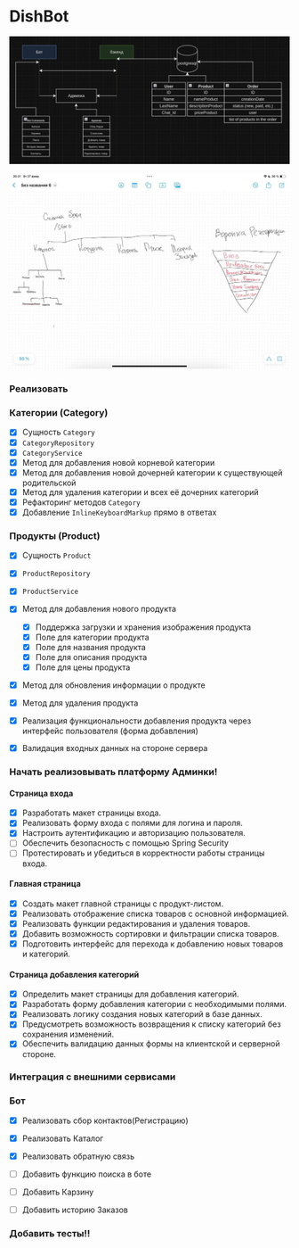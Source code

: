 # DishBot


![img.png](img.png)

![photo_2024-02-27_18-22-03.jpg](photo_2024-02-27_18-22-03.jpg)

### Реализовать
### Категории (Category)
- [x] Сущность `Category`
- [x] `CategoryRepository`
- [x] `CategoryService`
- [x] Метод для добавления новой корневой категории
- [x] Метод для добавления новой дочерней категории к существующей родительской
- [x] Метод для удаления категории и всех её дочерних категорий
- [x] Рефакторинг методов `Category`
- [x] Добавление `InlineKeyboardMarkup` прямо в ответах

### Продукты (Product)
- [x] Сущность `Product`
- [x] `ProductRepository`
- [x] `ProductService`
- [x] Метод для добавления нового продукта
  - [x] Поддержка загрузки и хранения изображения продукта
  - [x] Поле для категории продукта
  - [x] Поле для названия продукта
  - [x] Поле для описания продукта
  - [x] Поле для цены продукта
- [x] Метод для обновления информации о продукте
- [x] Метод для удаления продукта
- [x] Реализация функциональности добавления продукта через интерфейс пользователя (форма добавления)
- [x] Валидация входных данных на стороне сервера


### Начать реализовывать платформу Админки!

#### Страница входа

- [x] Разработать макет страницы входа.
- [x] Реализовать форму входа с полями для логина и пароля.
- [x] Настроить аутентификацию и авторизацию пользователя.
- [ ] Обеспечить безопасность с помощью Spring Security
- [ ] Протестировать и убедиться в корректности работы страницы входа.

#### Главная страница

- [x] Создать макет главной страницы с продукт-листом.
- [x] Реализовать отображение списка товаров с основной информацией.
- [x] Реализовать функции редактирования и удаления товаров.
- [x] Добавить возможность сортировки и фильтрации списка товаров.
- [x] Подготовить интерфейс для перехода к добавлению новых товаров и категорий.

#### Страница добавления категорий

- [x] Определить макет страницы для добавления категорий.
- [x] Разработать форму добавления категории с необходимыми полями.
- [x] Реализовать логику создания новых категорий в базе данных.
- [x] Предусмотреть возможность возвращения к списку категорий без сохранения изменений.
- [x] Обеспечить валидацию данных формы на клиентской и серверной стороне.

### Интеграция с внешними сервисами



### Бот 
- [x] Реализовать сбор контактов(Регистрацию)
- [x] Реализовать Каталог
- [X] Реализовать обратную связь
- [ ] Добавить функцию поиска в боте
- [ ] Добавить Карзину
- [ ] Добавить историю Заказов


### Добавить тесты!!